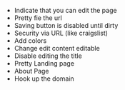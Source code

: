 * Indicate that you can edit the page
* Pretty fie the url
* Saving button is disabled until dirty
* Security via URL (like craigslist)
* Add colors
* Change edit content editable
* Disable editing the title
* Pretty Landing page
* About Page
* Hook up the domain
